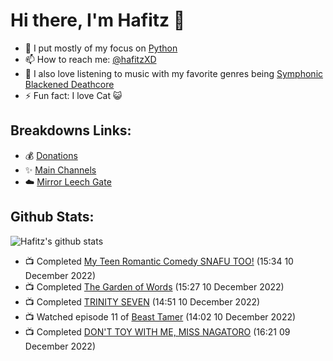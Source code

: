 # Hi there, I'm Hafitz 👋
- 🐍 I put mostly of my focus on [Python](https://python.org)
- 📫 How to reach me: [@hafitzXD](https://t.me/hafitzXD)
- 🎵 I also love listening to music with my favorite genres being [Symphonic Blackened Deathcore](https://youtu.be/qyYmS_iBcy4)
- ⚡ Fun fact: I love Cat 😺

## Breakdowns Links:
- 💰 [Donations](https://t.me/TheBreakdowns/2)
- ✨ [Main Channels](https://t.me/TheBreakdowns)
- ☁️ [Mirror Leech Gate](https://t.me/BreakdownsGate)

## Github Stats:
![Hafitz's github stats](https://github-readme-stats.vercel.app/api?username=breakdowns&show_icons=true&count_private=true&bg_color=00000000&text_color=777)

<!-- ANILIST_ACTIVITY:start -->

-   📺 Completed [My Teen Romantic Comedy SNAFU TOO!](https://anilist.co/anime/20698) (15:34 10 December 2022)
-   📺 Completed [The Garden of Words](https://anilist.co/anime/16782) (15:27 10 December 2022)
-   📺 Completed [TRINITY SEVEN](https://anilist.co/anime/20631) (14:51 10 December 2022)
-   📺 Watched episode 11 of [Beast Tamer](https://anilist.co/anime/150695) (14:02 10 December 2022)
-   📺 Completed [DON'T TOY WITH ME, MISS NAGATORO](https://anilist.co/anime/120697) (16:21 09 December 2022)

<!-- ANILIST_ACTIVITY:end -->

